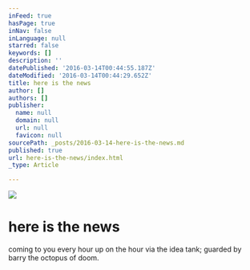 ```yaml
---
inFeed: true
hasPage: true
inNav: false
inLanguage: null
starred: false
keywords: []
description: ''
datePublished: '2016-03-14T00:44:55.187Z'
dateModified: '2016-03-14T00:44:29.652Z'
title: here is the news
author: []
authors: []
publisher:
  name: null
  domain: null
  url: null
  favicon: null
sourcePath: _posts/2016-03-14-here-is-the-news.md
published: true
url: here-is-the-news/index.html
_type: Article

---
```

![](https://the-grid-user-content.s3-us-west-2.amazonaws.com/37c9f997-9b08-4600-82e5-ca1416659054.jpg)

# here is the news

coming to you every hour up on the hour via the idea tank; guarded by barry the octopus of doom.